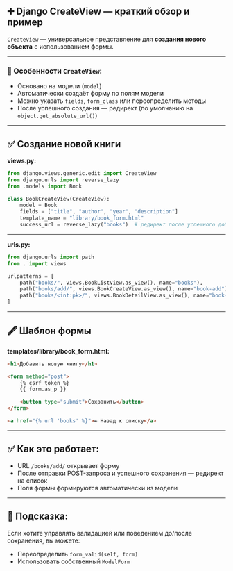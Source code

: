## ➕ Django CreateView — краткий обзор и пример

`CreateView` — универсальное представление для **создания нового объекта** с использованием формы.

---

### 📌 Особенности `CreateView`:

* Основано на модели (`model`)
* Автоматически создаёт форму по полям модели
* Можно указать `fields`, `form_class` или переопределить методы
* После успешного создания — редирект (по умолчанию на `object.get_absolute_url()`)

---

## ✅ Создание новой книги

**views.py:**

```python
from django.views.generic.edit import CreateView
from django.urls import reverse_lazy
from .models import Book

class BookCreateView(CreateView):
    model = Book
    fields = ["title", "author", "year", "description"]
    template_name = "library/book_form.html"
    success_url = reverse_lazy("books")  # редирект после успешного добавления
```

---

**urls.py:**

```python
from django.urls import path
from . import views

urlpatterns = [
    path("books/", views.BookListView.as_view(), name="books"),
    path("books/add/", views.BookCreateView.as_view(), name="book-add"),
    path("books/<int:pk>/", views.BookDetailView.as_view(), name="book-detail"),
]
```

---

## 🖋️ Шаблон формы

**templates/library/book_form.html:**

```html
<h1>Добавить новую книгу</h1>

<form method="post">
    {% csrf_token %}
    {{ form.as_p }}

    <button type="submit">Сохранить</button>
</form>

<a href="{% url 'books' %}">← Назад к списку</a>
```

---

## ✅ Как это работает:

* URL `/books/add/` открывает форму
* После отправки POST-запроса и успешного сохранения — редирект на список
* Поля формы формируются автоматически из модели

---

## 📝 Подсказка:

Если хотите управлять валидацией или поведением до/после сохранения, вы можете:

* Переопределить `form_valid(self, form)`
* Использовать собственный `ModelForm`


